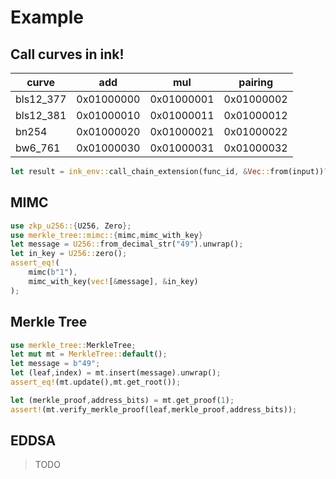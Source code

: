 # Example

## Call curves in ink!

| curve      | add        | mul        | pairing    |
|------------|------------|------------|------------|
| bls12\_377 | 0x01000000 | 0x01000001 | 0x01000002 |
| bls12\_381 | 0x01000010 | 0x01000011 | 0x01000012 |
| bn254      | 0x01000020 | 0x01000021 | 0x01000022 |
| bw6\_761   | 0x01000030 | 0x01000031 | 0x01000032 |

```rust
let result = ink_env::call_chain_extension(func_id, &Vec::from(input))?
```


## MIMC

```rust
use zkp_u256::{U256, Zero};
use merkle_tree::mimc::{mimc,mimc_with_key}
let message = U256::from_decimal_str("49").unwrap();
let in_key = U256::zero();
assert_eq!(
    mimc(b"1"),
    mimc_with_key(vec![&message], &in_key)
);
```


## Merkle Tree

```rust
use merkle_tree::MerkleTree;
let mut mt = MerkleTree::default();
let message = b"49";
let (leaf,index) = mt.insert(message).unwrap();
assert_eq!(mt.update(),mt.get_root());

let (merkle_proof,address_bits) = mt.get_proof(1);
assert!(mt.verify_merkle_proof(leaf,merkle_proof,address_bits));
```

## EDDSA

> TODO
